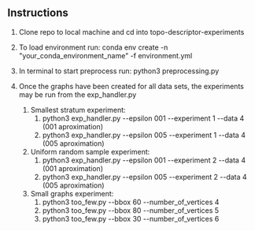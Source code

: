 ## Instructions

1. Clone repo to local machine and cd into topo-descriptor-experiments

2. To load environment run:
    conda env create -n "your_conda_environment_name" -f environment.yml

3. In terminal to start preprocess run:
    python3 preprocessing.py

4. Once the graphs have been created for all data sets, the experiments may be run from the exp_handler.py
    1) Smallest stratum experiment: 
        1. python3 exp_handler.py --epsilon 001 --experiment 1 --data 4 (001 aproximation)
        2. python3 exp_handler.py --epsilon 005 --experiment 1 --data 4 (005 aproximation)
    2) Uniform random sample experiment:
        1. python3 exp_handler.py --epsilon 001 --experiment 2 --data 4 (001 aproximation)
        2. python3 exp_handler.py --epsilon 005 --experiment 2 --data 4 (005 aproximation)
    3) Small graphs experiment:
        1. python3 too_few.py --bbox 60 --number_of_vertices 4
        2. python3 too_few.py --bbox 80 --number_of_vertices 5
        3. python3 too_few.py --bbox 30 --number_of_vertices 6
